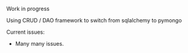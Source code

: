 Work in progress

Using CRUD / DAO framework to switch from sqlalchemy to pymongo

Current issues:
- Many many issues.